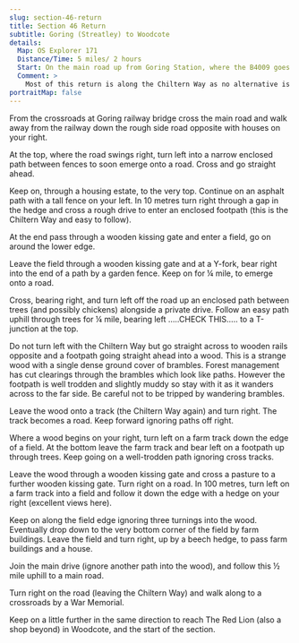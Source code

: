 ```yaml
---
slug: section-46-return
title: Section 46 Return
subtitle: Goring (Streatley) to Woodcote
details:
  Map: OS Explorer 171
  Distance/Time: 5 miles/ 2 hours
  Start: On the main road up from Goring Station, where the B4009 goes over a bridge over the railway and into Goring village centre and continues to the bridge over the River Thames to Streatley. On road parking in the local area, but needs to be searched out.
  Comment: >
    Most of this return is along the Chiltern Way as no alternative is to be had. This makes the route easy to follow with frequent waymarking. Some excellent views midway.
portraitMap: false
---
```

From the crossroads at Goring railway bridge cross the main road and walk away from the railway down the rough side road opposite with houses on your right.

At the top, where the road swings right, turn left into a narrow enclosed path between fences to soon emerge onto a road. Cross and go straight ahead.

Keep on, through a housing estate, to the very top. Continue on an asphalt path with a tall fence on your left. In 10 metres turn right through a gap in the hedge and cross a rough drive to enter an enclosed footpath (this is the Chiltern Way and easy to follow).

At the end pass through a wooden kissing gate and enter a field, go on around the lower edge.

Leave the field through a wooden kissing gate and at a Y-fork, bear right into the end of a path by a garden fence. Keep on for ¼ mile, to emerge onto a road.

Cross, bearing right, and turn left off the road up an enclosed path between trees (and possibly chickens) alongside a private drive. Follow an easy path uphill through trees for ¼ mile, bearing left …..CHECK THIS….. to a T-junction at the top.

Do not turn left with the Chiltern Way but go straight across to wooden rails opposite and a footpath going straight ahead into a wood. This is a strange wood with a single dense ground cover of brambles. Forest management has cut clearings through the brambles which look like paths. However the footpath is well trodden and slightly muddy so stay with it as it wanders across to the far side. Be careful not to be tripped by wandering brambles.

Leave the wood onto a track (the Chiltern Way again) and turn right. The track becomes a road. Keep forward ignoring paths off right.

Where a wood begins on your right, turn left on a farm track down the edge of a field. At the bottom leave the farm track and bear left on a footpath up through trees. Keep going on a well-trodden path ignoring cross tracks.

Leave the wood through a wooden kissing gate and cross a pasture to a further wooden kissing gate. Turn right on a road. In 100 metres, turn left on a farm track into a field and follow it down the edge with a hedge on your right (excellent views here).

Keep on along the field edge ignoring three turnings into the wood. Eventually drop down to the very bottom corner of the field by farm buildings. Leave the field and turn right, up by a beech hedge, to pass farm buildings and a house.

Join the main drive (ignore another path into the wood), and follow this ½ mile uphill to a main road.

Turn right on the road (leaving the Chiltern Way) and walk along to a crossroads by a War Memorial.

Keep on a little further in the same direction to reach The Red Lion (also a shop beyond) in Woodcote, and the start of the section.

